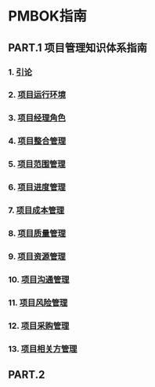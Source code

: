 # PMBOK指南
## PART.1 项目管理知识体系指南
### 1. [引论](Part.1/01/1.引论.md)
### 2. [项目运行环境](Part.1/02/2.项目运行环境.md)
### 3. [项目经理角色](Part.1/03/3.项目经理角色.md)
### 4. [项目整合管理](Part.1/04/4.项目整合管理.md)
### 5. [项目范围管理](Part.1/05/5.项目范围管理.md)
### 6. [项目进度管理](Part.1/06/6.项目进度管理.md)
### 7. [项目成本管理](Part.1/07/7.项目成本管理.md)
### 8. [项目质量管理](Part.1/08/8.项目质量管理.md)
### 9. [项目资源管理](Part.1/09/9.项目资源管理.md)
### 10. [项目沟通管理](Part.1/10/10.项目沟通管理.md)
### 11. [项目风险管理](Part.1/11/11.项目风险管理.md)
### 12. [项目采购管理](Part.1/12/12.项目采购管理.md)
### 13. [项目相关方管理](Part.1/13/13.项目相关方管理.md)
## PART.2 